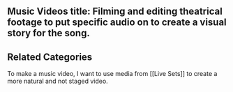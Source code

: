 Music Videos
title: Filming and editing theatrical footage to put specific audio on to create a visual story for the song.
---
## Related Categories 

To make a music video, I want to use media from [[Live Sets]] to create a more natural and not staged video.  
